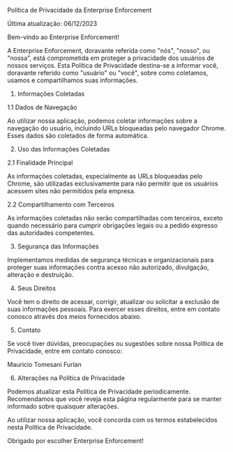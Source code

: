 Política de Privacidade da Enterprise Enforcement

Última atualização: 06/12/2023

Bem-vindo ao Enterprise Enforcement!

A Enterprise Enforcement, doravante referida como "nós", "nosso", ou "nossa", está comprometida em proteger a privacidade dos usuários de nossos serviços. Esta Política de Privacidade destina-se a informar você, doravante referido como "usuário" ou "você", sobre como coletamos, usamos e compartilhamos suas informações.

1. Informações Coletadas

1.1 Dados de Navegação

Ao utilizar nossa aplicação, podemos coletar informações sobre a navegação do usuário, incluindo URLs bloqueadas pelo navegador Chrome. Esses dados são coletados de forma automática.

2. Uso das Informações Coletadas

2.1 Finalidade Principal

As informações coletadas, especialmente as URLs bloqueadas pelo Chrome, são utilizadas exclusivamente para não permitir que os usuários acessem sites não permitidos pela empresa.

2.2 Compartilhamento com Terceiros

As informações coletadas não serão compartilhadas com terceiros, exceto quando necessário para cumprir obrigações legais ou a pedido expresso das autoridades competentes.

3. Segurança das Informações

Implementamos medidas de segurança técnicas e organizacionais para proteger suas informações contra acesso não autorizado, divulgação, alteração e destruição.

4. Seus Direitos

Você tem o direito de acessar, corrigir, atualizar ou solicitar a exclusão de suas informações pessoais. Para exercer esses direitos, entre em contato conosco através dos meios fornecidos abaixo.

5. Contato

Se você tiver dúvidas, preocupações ou sugestões sobre nossa Política de Privacidade, entre em contato conosco:

Mauricio Tomesani Furlan

6. Alterações na Política de Privacidade

Podemos atualizar esta Política de Privacidade periodicamente. Recomendamos que você reveja esta página regularmente para se manter informado sobre quaisquer alterações.

Ao utilizar nossa aplicação, você concorda com os termos estabelecidos nesta Política de Privacidade.

Obrigado por escolher Enterprise Enforcement!
